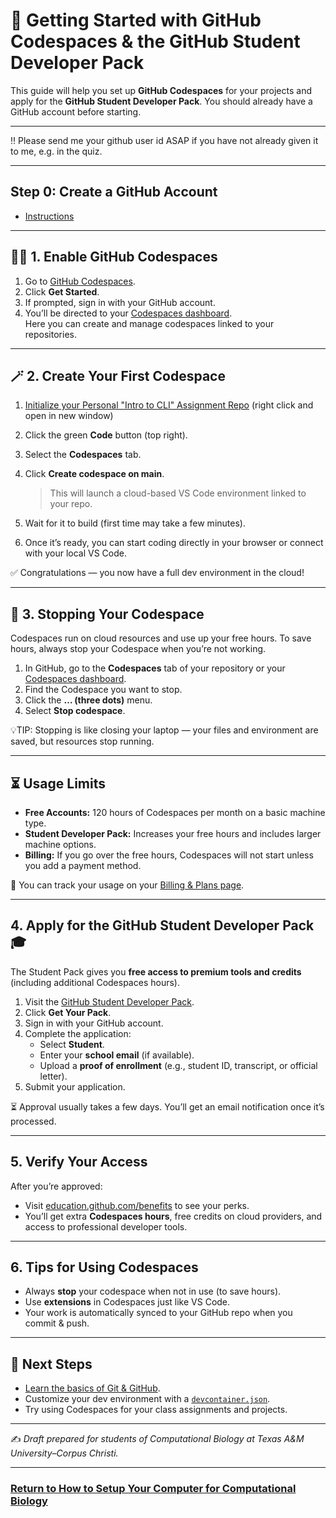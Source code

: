 # 🚀 Getting Started with GitHub Codespaces & the GitHub Student Developer Pack

This guide will help you set up **GitHub Codespaces** for your projects and apply for the **GitHub Student Developer Pack**. You should already have a GitHub account before starting.

---

:bangbang: Please send me your github user id ASAP if you have not already given it to me, e.g. in the quiz. 

---

## Step 0: Create a GitHub Account 
- [Instructions](howto_github_acct.md) 


  

---

## :weight_lifting_woman: 1. Enable GitHub Codespaces

1. Go to [GitHub Codespaces](https://github.com/features/codespaces).
2. Click **Get Started**.
3. If prompted, sign in with your GitHub account.
4. You’ll be directed to your [Codespaces dashboard](https://github.com/codespaces).  
   Here you can create and manage codespaces linked to your repositories.

---

## :magic_wand: 2. Create Your First Codespace  	

1. [Initialize your Personal "Intro to CLI" Assignment Repo](https://classroom.github.com/a/EWxbhNfJ)  (right click and open in new window)
2. Click the green **Code** button (top right).
3. Select the **Codespaces** tab.
4. Click **Create codespace on main**.  
   > This will launch a cloud-based VS Code environment linked to your repo.

5. Wait for it to build (first time may take a few minutes).
6. Once it’s ready, you can start coding directly in your browser or connect with your local VS Code.

✅ Congratulations — you now have a full dev environment in the cloud!

---

## 🛑 3. Stopping Your Codespace

Codespaces run on cloud resources and use up your free hours. To save hours, always stop your Codespace when you’re not working.  

1. In GitHub, go to the **Codespaces** tab of your repository or your [Codespaces dashboard](https://github.com/codespaces).
2. Find the Codespace you want to stop.
3. Click the **… (three dots)** menu.
4. Select **Stop codespace**.  

💡TIP: Stopping is like closing your laptop — your files and environment are saved, but resources stop running.

---

## ⏳ Usage Limits

- **Free Accounts:** 120 hours of Codespaces per month on a basic machine type.  
- **Student Developer Pack:** Increases your free hours and includes larger machine options.  
- **Billing:** If you go over the free hours, Codespaces will not start unless you add a payment method.  

🔎 You can track your usage on your [Billing & Plans page](https://github.com/settings/billing/summary).  

---

## 4. Apply for the GitHub Student Developer Pack 🎓

The Student Pack gives you **free access to premium tools and credits** (including additional Codespaces hours).  

1. Visit the [GitHub Student Developer Pack](https://education.github.com/pack).
2. Click **Get Your Pack**.
3. Sign in with your GitHub account.
4. Complete the application:
   - Select **Student**.
   - Enter your **school email** (if available).
   - Upload a **proof of enrollment** (e.g., student ID, transcript, or official letter).
5. Submit your application.

⏳ Approval usually takes a few days. You’ll get an email notification once it’s processed.

---

## 5. Verify Your Access

After you’re approved:  
- Visit [education.github.com/benefits](https://education.github.com/benefits) to see your perks.  
- You’ll get extra **Codespaces hours**, free credits on cloud providers, and access to professional developer tools.

---

## 6. Tips for Using Codespaces

- Always **stop** your codespace when not in use (to save hours).  
- Use **extensions** in Codespaces just like VS Code.  
- Your work is automatically synced to your GitHub repo when you commit & push.  

---

## 📌 Next Steps

- [Learn the basics of Git & GitHub](https://docs.github.com/en/get-started/quickstart).  
- Customize your dev environment with a [`devcontainer.json`](https://docs.github.com/en/codespaces/setting-up-your-project-for-codespaces/creating-a-codespace-for-your-repository).  
- Try using Codespaces for your class assignments and projects.  

---

✍️ *Draft prepared for students of Computational Biology at Texas A&M University–Corpus Christi.*  


---

### [Return to How to Setup Your Computer for Computational Biology](https://github.com/tamucc-comp-bio/how_to/blob/main/howto_setup_computer.md)

